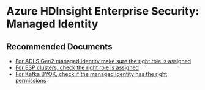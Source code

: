 <properties
    pageTitle="Enterprise Security: Managed Identity"
    description="TSG / How-to for know scenario"
    service="microsoft.hdinsight"
    resource="clusters"
    authors="omidm1"
    ms.author="omidm"
    displayOrder=""
    selfHelpType="Generic"
    supportTopicIds="32629083"
    resourceTags=""
    productPesIds="15078"
    cloudEnvironments="public, Fairfax"
    articleId="hdinsight-esp-mi"
/>
# Azure HDInsight Enterprise Security: Managed Identity

 ## **Recommended Documents**

* [For ADLS Gen2 managed identity make sure the right role is assigned](https://docs.microsoft.com/azure/hdinsight/hdinsight-hadoop-use-data-lake-storage-gen2#use-the-azure-portal)
* [For ESP clusters, check the right role is assigned](https://docs.microsoft.com/azure/hdinsight/domain-joined/apache-domain-joined-configure-using-azure-adds#create-and-authorize-a-managed-identity)
* [For Kafka BYOK, check if the managed identity has the right permissions](https://docs.microsoft.com/azure/hdinsight/kafka/apache-kafka-byok)
